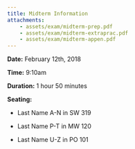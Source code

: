 ```yaml
---
title: Midterm Information
attachments: 
    - assets/exam/midterm-prep.pdf
    - assets/exam/midterm-extraprac.pdf
    - assets/exam/midterm-appen.pdf
---
```


**Date:** February 12th, 2018

**Time:** 9:10am

**Duration:** 1 hour 50 minutes

**Seating:**

* Last Name A-N in SW 319

* Last Name P-T in MW 120

* Last Name U-Z in PO 101
